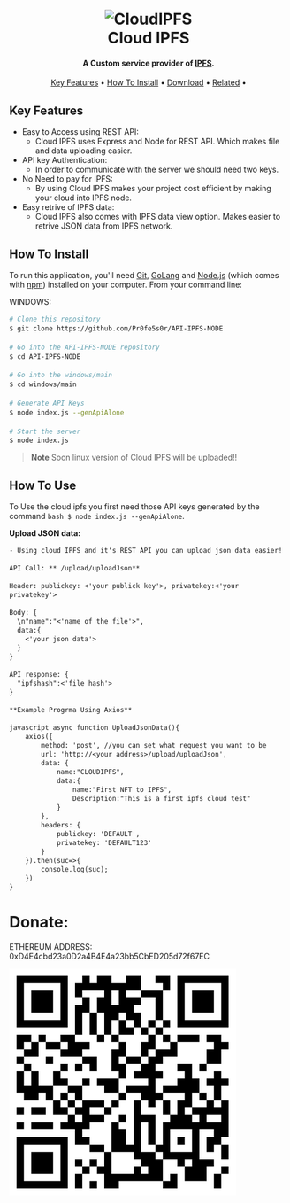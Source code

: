 
<h1 align="center">
  <br>
  <img src="https://raw.githubusercontent.com/Pr0fe5s0r/API-IPFS-NODE/main/images/logo.png" alt="CloudIPFS" width="200">
  <br>
  Cloud IPFS
  <br>
</h1>

<h4 align="center">A Custom service provider of <a href="http://electron.atom.io" target="_blank">IPFS</a>.</h4>

<p align="center">
  <a href="#key-features">Key Features</a> •
  <a href="#how-to-use">How To Install</a> •
  <a href="#download">Download</a> •
  <a href="#related">Related</a> •
</p>

<!-- ![screenshot](https://raw.githubusercontent.com/amitmerchant1990/electron-markdownify/master/app/img/markdownify.gif) -->

## Key Features

* Easy to Access using REST API:
  - Cloud IPFS uses Express and Node for REST API. Which makes file and data uploading easier.
* API key Authentication:
  - In order to communicate with the server we should need two keys.
* No Need to pay for IPFS:
  - By using Cloud IPFS makes your project cost efficient by making your cloud into IPFS node.
* Easy retrive of IPFS data:
  - Cloud IPFS also comes with IPFS data view option. Makes easier to retrive JSON data from IPFS network.

## How To Install

To run this application, you'll need [Git](https://git-scm.com), [GoLang](https://go.dev/dl/) and [Node.js](https://nodejs.org/en/download/) (which comes with [npm](http://npmjs.com)) installed on your computer. From your command line:


WINDOWS:
```bash
# Clone this repository
$ git clone https://github.com/Pr0fe5s0r/API-IPFS-NODE

# Go into the API-IPFS-NODE repository
$ cd API-IPFS-NODE

# Go into the windows/main
$ cd windows/main

# Generate API Keys
$ node index.js --genApiAlone

# Start the server
$ node index.js
```

> **Note**
> Soon linux version of Cloud IPFS will be uploaded!!



## How To Use

To Use the cloud ipfs you first need those API keys generated by the command ```bash $ node index.js --genApiAlone```.


**Upload JSON data:**

    - Using cloud IPFS and it's REST API you can upload json data easier!

    API Call: ** /upload/uploadJson**

    Header: publickey: <'your publick key'>, privatekey:<'your privatekey'>

    Body: {
      \n"name":"<'name of the file'>",
      data:{
        <'your json data'>
      }
    }

    API response: {
      "ipfshash":<'file hash'>
    }

    **Example Progrma Using Axios**

    javascript async function UploadJsonData(){
        axios({
            method: 'post', //you can set what request you want to be
            url: 'http://<your address>/upload/uploadJson',
            data: {
                name:"CLOUDIPFS",
                data:{
                    name:"First NFT to IPFS",
                    Description:"This is a first ipfs cloud test"
                }
            },
            headers: {
                publickey: 'DEFAULT',
                privatekey: 'DEFAULT123'
            }
        }).then(suc=>{
            console.log(suc);
        })
    }


# Donate:

ETHEREUM ADDRESS: 0xD4E4cbd23a0D2a4B4E4a23bb5CbED205d72f67EC

![Ethereum Address](images/wallet.png)
